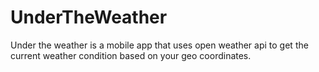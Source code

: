 # UnderTheWeather

Under the weather is a mobile app that uses open weather api to get the current weather condition based on your geo coordinates.
